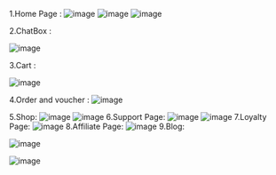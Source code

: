 1.Home Page :
![image](https://github.com/user-attachments/assets/aa708144-1645-4e33-ac21-1a03f60f9b7a)
![image](https://github.com/user-attachments/assets/b05e1c93-337a-415f-8f0c-f14d88bd8808)
![image](https://github.com/user-attachments/assets/603e8f79-fa35-41f3-903c-abf259c5f172)

2.ChatBox :

![image](https://github.com/user-attachments/assets/6e747576-d1f6-4536-88cc-db7ea2517e80)

3.Cart :

![image](https://github.com/user-attachments/assets/3121a42f-24ce-4ace-a19c-6e44d8c9184e)

4.Order and voucher :
![image](https://github.com/user-attachments/assets/33a26d69-d678-4883-ac2a-097e49fd49d8)

5.Shop:
![image](https://github.com/user-attachments/assets/c752bfdc-b96c-45a1-8730-78397f1fada1)
![image](https://github.com/user-attachments/assets/fee37259-89cf-494e-b73c-5ec8a6a9db46)
6.Support Page:
![image](https://github.com/user-attachments/assets/d10d8f8c-54eb-4b64-a262-65852f75391a)
![image](https://github.com/user-attachments/assets/097e7d17-6075-4149-9f7b-eba472332091)
7.Loyalty Page:
![image](https://github.com/user-attachments/assets/5b2ba2af-4d10-45fd-9720-e16b56938c0b)
8.Affiliate Page:
![image](https://github.com/user-attachments/assets/eaf24075-5643-458d-bf93-93bbb42198b6)
9.Blog:

![image](https://github.com/user-attachments/assets/f109a10e-bca2-411a-8e6d-504d82c2bf8f)

![image](https://github.com/user-attachments/assets/290e5ab6-fd27-40ea-b38d-41293f8729bb)


